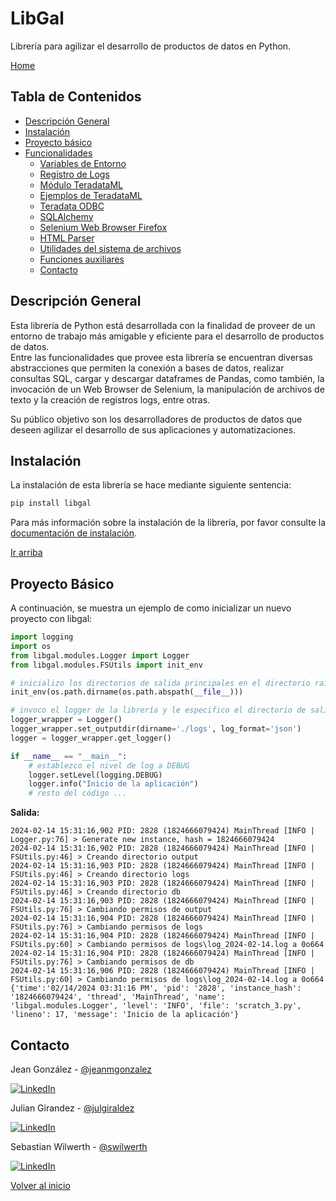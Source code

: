 # LibGal

Librería para agilizar el desarrollo de productos de datos en Python.

[Home](https://github.com/jeanmgonzalez/libgal)

## Tabla de Contenidos

- [Descripción General](#descripción-general)
- [Instalación](#instalalación)
- [Proyecto básico](#proyecto-basico)
- [Funcionalidades](#tabla-de-contenidos)
  - [Variables de Entorno](docs/LoadEnv.md)
  - [Registro de Logs](docs/Logger.md)
  - [Módulo TeradataML](docs/Teradata.md)
  - [Ejemplos de TeradataML](docs/by_example/TeradataExamples.md)
  - [Teradata ODBC](docs/SimpleTeradata.md)
  - [SQLAlchemy](docs/SQLAlchemy.md)
  - [Selenium Web Browser Firefox](docs/Selenium.md)
  - [HTML Parser](docs/HTMLParser.md)
  - [Utilidades del sistema de archivos](docs/FSUtils.md)
  - [Funciones auxiliares](docs/Utils.md)
  - [Contacto](#contacto)


## Descripción General 
Esta librería de Python está desarrollada con la finalidad de proveer de un entorno de trabajo más amigable y eficiente para el desarrollo de productos de datos.   
Entre las funcionalidades que provee esta librería se encuentran diversas abstracciones que permiten la conexión a bases de datos, realizar consultas SQL, cargar y descargar dataframes de Pandas, como también, 
la invocación de un Web Browser de Selenium, la manipulación de archivos de texto y la creación de registros logs, entre otras.

Su público objetivo son los desarrolladores de productos de datos que deseen agilizar el desarrollo de sus aplicaciones y automatizaciones.

## Instalación

La instalación de esta librería se hace mediante siguiente sentencia:

```python
pip install libgal
```

Para más información sobre la instalación de la librería, por favor consulte la [documentación de instalación](docs/Installation.md).

[Ir arriba](#libgal)

## Proyecto Básico

A continuación, se muestra un ejemplo de como inicializar un nuevo proyecto con libgal:

```python
import logging
import os
from libgal.modules.Logger import Logger
from libgal.modules.FSUtils import init_env

# inicializo los directorios de salida principales en el directorio raíz del proyecto
init_env(os.path.dirname(os.path.abspath(__file__)))

# invoco el logger de la librería y le especifico el directorio de salida de los logs (ruta relativa al directorio raíz del proyecto)
logger_wrapper = Logger()
logger_wrapper.set_outputdir(dirname='./logs', log_format='json')
logger = logger_wrapper.get_logger()

if __name__ == "__main__":
    # establezco el nivel de log a DEBUG
    logger.setLevel(logging.DEBUG)
    logger.info("Inicio de la aplicación")
    # resto del código ...
```

**Salida:**
```text
2024-02-14 15:31:16,902 PID: 2828 (1824666079424) MainThread [INFO | Logger.py:76] > Generate new instance, hash = 1824666079424 
2024-02-14 15:31:16,902 PID: 2828 (1824666079424) MainThread [INFO | FSUtils.py:46] > Creando directorio output 
2024-02-14 15:31:16,903 PID: 2828 (1824666079424) MainThread [INFO | FSUtils.py:46] > Creando directorio logs 
2024-02-14 15:31:16,903 PID: 2828 (1824666079424) MainThread [INFO | FSUtils.py:46] > Creando directorio db 
2024-02-14 15:31:16,903 PID: 2828 (1824666079424) MainThread [INFO | FSUtils.py:76] > Cambiando permisos de output 
2024-02-14 15:31:16,904 PID: 2828 (1824666079424) MainThread [INFO | FSUtils.py:76] > Cambiando permisos de logs 
2024-02-14 15:31:16,904 PID: 2828 (1824666079424) MainThread [INFO | FSUtils.py:60] > Cambiando permisos de logs\log_2024-02-14.log a 0o664 
2024-02-14 15:31:16,904 PID: 2828 (1824666079424) MainThread [INFO | FSUtils.py:76] > Cambiando permisos de db 
2024-02-14 15:31:16,906 PID: 2828 (1824666079424) MainThread [INFO | FSUtils.py:60] > Cambiando permisos de logs\log_2024-02-14.log a 0o664 
{'time':'02/14/2024 03:31:16 PM', 'pid': '2828', 'instance_hash': '1824666079424', 'thread', 'MainThread', 'name': 'libgal.modules.Logger', 'level': 'INFO', 'file': 'scratch_3.py', 'lineno': 17, 'message': 'Inicio de la aplicación'}
```

## Contacto

Jean González - [@jeanmgonzalez](https://github.com/jeanmgonzalez)

[![LinkedIn][linkedin-shield]][linkedin-url-jean]

Julian Girandez - [@julgiraldez](https://github.com/JuLGiraldez)

[![LinkedIn][linkedin-shield]][linkedin-url-juli]

Sebastian Wilwerth - [@swilwerth](https://github.com/VideoMem)

[![LinkedIn][linkedin-shield]][linkedin-url-seba]

[Volver al inicio](#libgal)

<!-- MARKDOWN LINKS & IMAGES -->
<!-- https://www.markdownguide.org/basic-syntax/#reference-style-links -->

[contributors-shield]: https://img.shields.io/github/contributors/othneildrew/Best-README-Template.svg?style=for-the-badge
[contributors-url]: https://github.com/othneildrew/Best-README-Template/graphs/contributors
[forks-shield]: https://img.shields.io/github/forks/othneildrew/Best-README-Template.svg?style=for-the-badge
[forks-url]: https://github.com/othneildrew/Best-README-Template/network/members
[stars-shield]: https://img.shields.io/github/stars/othneildrew/Best-README-Template.svg?style=for-the-badge
[stars-url]: https://github.com/othneildrew/Best-README-Template/stargazers
[issues-shield]: https://img.shields.io/github/issues/othneildrew/Best-README-Template.svg?style=for-the-badge
[issues-url]: https://github.com/Banco-Galicia/libgal/issues
[license-shield]: https://img.shields.io/github/license/othneildrew/Best-README-Template.svg?style=for-the-badge
[license-url]: https://github.com/othneildrew/Best-README-Template/blob/master/LICENSE.txt
[linkedin-shield]:https://img.shields.io/badge/-LinkedIn-black.svg?style=for-the-badge&logo=linkedin&colorB=555
[linkedin-url-jean]: https://www.linkedin.com/in/bidata/
[linkedin-url-juli]: https://www.linkedin.com/in/julian-leandro-giraldez/
[linkedin-url-seba]: https://ar.linkedin.com/in/sebastian-wilwerth-66781922b?trk=public_profile_browsemap
[product-screenshot]: images/screenshot.png
[Next.js]: https://img.shields.io/badge/next.js-000000?style=for-the-badge&logo=nextdotjs&logoColor=white
[Next-url]: https://nextjs.org/
[React.js]: https://img.shields.io/badge/React-20232A?style=for-the-badge&logo=react&logoColor=61DAFB
[React-url]: https://reactjs.org/
[Vue.js]: https://img.shields.io/badge/Vue.js-35495E?style=for-the-badge&logo=vuedotjs&logoColor=4FC08D
[Vue-url]: https://vuejs.org/
[Angular.io]: https://img.shields.io/badge/Angular-DD0031?style=for-the-badge&logo=angular&logoColor=white
[Angular-url]: https://angular.io/
[Svelte.dev]: https://img.shields.io/badge/Svelte-4A4A55?style=for-the-badge&logo=svelte&logoColor=FF3E00
[Svelte-url]: https://svelte.dev/
[Laravel.com]: https://img.shields.io/badge/Laravel-FF2D20?style=for-the-badge&logo=laravel&logoColor=white
[Laravel-url]: https://laravel.com
[Bootstrap.com]: https://img.shields.io/badge/Bootstrap-563D7C?style=for-the-badge&logo=bootstrap&logoColor=white
[Bootstrap-url]: https://getbootstrap.com
[JQuery.com]: https://img.shields.io/badge/jQuery-0769AD?style=for-the-badge&logo=jquery&logoColor=white
[JQuery-url]: https://jquery.com 